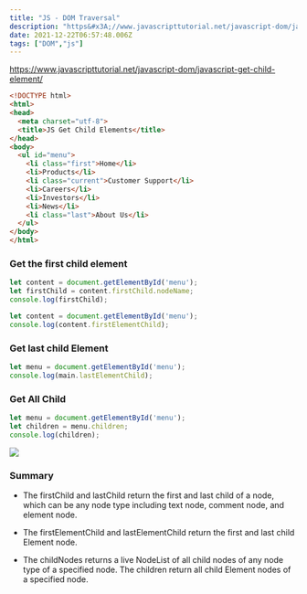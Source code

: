 ```yaml
---
title: "JS - DOM Traversal"
description: "https&#x3A;//www.javascripttutorial.net/javascript-dom/javascript-get-child-element/The firstChild and lastChild return the first and last child of a "
date: 2021-12-22T06:57:48.006Z
tags: ["DOM","js"]
---
```

https://www.javascripttutorial.net/javascript-dom/javascript-get-child-element/

```html
<!DOCTYPE html>
<html>
<head>
  <meta charset="utf-8">
  <title>JS Get Child Elements</title>
</head>
<body>
  <ul id="menu">
    <li class="first">Home</li>
    <li>Products</li>
    <li class="current">Customer Support</li>
    <li>Careers</li>
    <li>Investors</li>
    <li>News</li>
    <li class="last">About Us</li>
  </ul>
</body>
</html>
```

### Get the first child element
```js
let content = document.getElementById('menu');
let firstChild = content.firstChild.nodeName;
console.log(firstChild);

let content = document.getElementById('menu');
console.log(content.firstElementChild);
```

### Get last child Element
```js
let menu = document.getElementById('menu');
console.log(main.lastElementChild);

```

### Get All Child
```js
let menu = document.getElementById('menu');
let children = menu.children;
console.log(children);
```
![](/images/3747809a-e5f0-4104-9763-8a34342db458-image.png)

### Summary
- The firstChild and lastChild return the first and last child of a node, which can be any node type including text node, comment node, and element node.

- The firstElementChild and lastElementChild return the first and last child Element node.

- The childNodes returns a live NodeList of all child nodes of any node type of a specified node. The children return all child Element nodes of a specified node.

